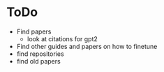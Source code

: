 # ToDo

-   Find papers
    -   look at citations for gpt2
-   Find other guides and papers on how to finetune
-   find repositories
-   find old papers
